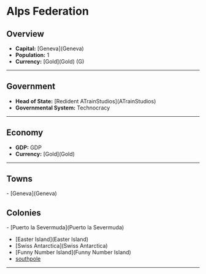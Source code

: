 # <!--NAME-->Alps Federation<!--NAME-->

## Overview

- **Capital:** [<!--CAPITAL-->Geneva<!--CAPITAL-->](<!--CAPITAL-->Geneva<!--CAPITAL-->)
- **Population:** <!--POPULATION-->1<!--POPULATION-->
- **Currency:** [<!--CURRENCY-->Gold<!--CURRENCY-->](<!--CURRENCY-->Gold<!--CURRENCY-->) (<!--CURRENCY_ABV-->G<!--CURRENCY_ABV-->)

---

## Government

- **Head of State:** [<!--LEADER_TITLE-->Redident ATrainStudios<!--LEADER_TITLE-->](<!--LEADER-->ATrainStudios<!--LEADER-->)
- **Governmental System:** <!--GOVERNMENT-->Technocracy<!--GOVERNMENT-->

---

## Economy

- **GDP:** <!--GDP-->GDP<!--GDP-->
- **Currency:** [<!--CURRENCY-->Gold<!--CURRENCY-->](<!--CURRENCY-->Gold<!--CURRENCY-->)

---

## Towns

<!--TOWNS-->- [Geneva](Geneva)<!--TOWNS-->

## Colonies

<!--COLONIES-->- [Puerto la Severmuda](Puerto la Severmuda)
- [Easter Island](Easter Island)
- [Swiss Antarctica](Swiss Antarctica)
- [Funny Number Island](Funny Number Island)
- [southpole](southpole)<!--COLONIES-->

---
